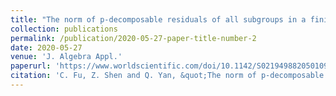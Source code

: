 ```yaml
---
title: "The norm of p-decomposable residuals of all subgroups in a finite group"
collection: publications
permalink: /publication/2020-05-27-paper-title-number-2
date: 2020-05-27
venue: 'J. Algebra Appl.'
paperurl: 'https://www.worldscientific.com/doi/10.1142/S0219498820501091'
citation: 'C. Fu, Z. Shen and Q. Yan, &quot;The norm of p-decomposable residuals of all subgroups in a finite group,&quot; J. Algebra Appl. 19(06) (2020), 2050109.'
---
```


